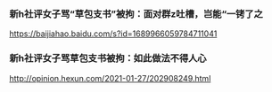 ### 新h社评女子骂“草包支书”被拘：面对群z吐槽，岂能“一铐了之
https://baijiahao.baidu.com/s?id=1689966059784711041

### 新h社评女子骂草包支书被拘：如此做法不得人心
http://opinion.hexun.com/2021-01-27/202908249.html
